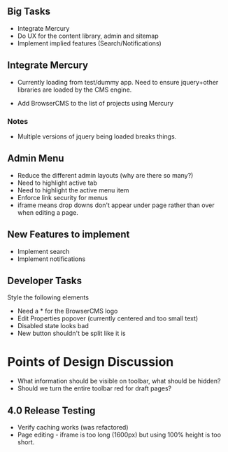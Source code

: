 ## Big Tasks

* Integrate Mercury
* Do UX for the content library, admin and sitemap
* Implement implied features (Search/Notifications)

## Integrate Mercury

* Currently loading from test/dummy app. Need to ensure jquery+other libraries are loaded by the CMS engine.

* Add BrowserCMS to the list of projects using Mercury

### Notes

* Multiple versions of jquery being loaded breaks things.

## Admin Menu
* Reduce the different admin layouts (why are there so many?)
* Need to highlight active tab
* Need to highlight the active menu item
* Enforce link security for menus
* iframe means drop downs don't appear under page rather than over when editing a page.

## New Features to implement

* Implement search
* Implement notifications

## Developer Tasks

Style the following elements

* Need a * for the BrowserCMS logo
* Edit Properties popover (currently centered and too small text)
* Disabled state looks bad
* New button shouldn't be split like it is

# Points of Design Discussion

* What information should be visible on toolbar, what should be hidden?
* Should we turn the entire toolbar red for draft pages?



## 4.0 Release Testing

* Verify caching works (was refactored)
* Page editing - iframe is too long (1600px) but using 100% height is too short.
